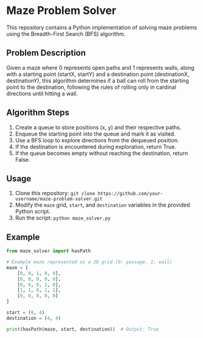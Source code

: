 # Maze Problem Solver

This repository contains a Python implementation of solving maze problems using the Breadth-First Search (BFS) algorithm.

## Problem Description

Given a maze where 0 represents open paths and 1 represents walls, along with a starting point (startX, startY) and a destination point (destinationX, destinationY), this algorithm determines if a ball can roll from the starting point to the destination, following the rules of rolling only in cardinal directions until hitting a wall.

## Algorithm Steps

1. Create a queue to store positions (x, y) and their respective paths.
2. Enqueue the starting point into the queue and mark it as visited.
3. Use a BFS loop to explore directions from the dequeued position.
4. If the destination is encountered during exploration, return True.
5. If the queue becomes empty without reaching the destination, return False.

## Usage

1. Clone this repository: `git clone https://github.com/your-username/maze-problem-solver.git`
2. Modify the `maze` grid, `start`, and `destination` variables in the provided Python script.
3. Run the script: `python maze_solver.py`

## Example

```python
from maze_solver import hasPath

# Example maze represented as a 2D grid (0: passage, 1: wall)
maze = [
    [0, 0, 1, 0, 0],
    [0, 0, 0, 0, 0],
    [0, 0, 0, 1, 0],
    [1, 1, 0, 1, 1],
    [0, 0, 0, 0, 0]
]

start = (0, 4)
destination = (4, 4)

print(hasPath(maze, start, destination))  # Output: True
